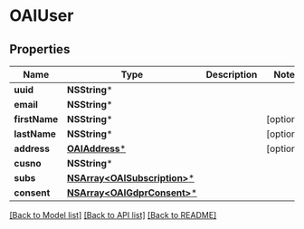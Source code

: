 # OAIUser

## Properties
Name | Type | Description | Notes
------------ | ------------- | ------------- | -------------
**uuid** | **NSString*** |  | 
**email** | **NSString*** |  | 
**firstName** | **NSString*** |  | [optional] 
**lastName** | **NSString*** |  | [optional] 
**address** | [**OAIAddress***](OAIAddress.md) |  | [optional] 
**cusno** | **NSString*** |  | 
**subs** | [**NSArray&lt;OAISubscription&gt;***](OAISubscription.md) |  | 
**consent** | [**NSArray&lt;OAIGdprConsent&gt;***](OAIGdprConsent.md) |  | 

[[Back to Model list]](../README.md#documentation-for-models) [[Back to API list]](../README.md#documentation-for-api-endpoints) [[Back to README]](../README.md)


